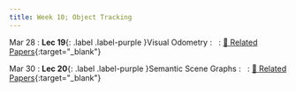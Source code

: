 ```yaml
---
title: Week 10; Object Tracking
---
```


Mar 28
: **Lec 19**{: .label .label-purple }Visual Odometry
: &nbsp;
  : [📃 Related Papers](/papers/#visual-odometry-and-localization){:target="_blank"}
  <!-- : [Solution](#) -->

Mar 30
: **Lec 20**{: .label .label-purple }Semantic Scene Graphs
: &nbsp;
  : [📃 Related Papers](/papers/#semantic-scene-graphs-and-explicit-representations){:target="_blank"}
  <!-- : [3.1](#), [2.2](#), [2.3](#) -->

<!-- Mar 17
: **Dis 10**{: .label .label-blue }[Paper discussion: Deep Filters](#) -->
